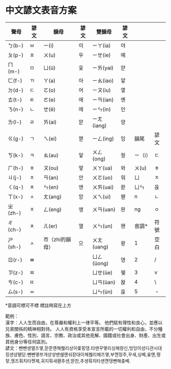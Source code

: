 # 中文諺文表音方案
| 聲母 | 諺文	| 韻母 | 諺文	| 雙韻母	| 諺文 | 	|  |
| --- | --- | --- | --- | --- | --- | --- | --- |
| ㄅ(b-) | ㅂ | ㄧ(i) | 이 | ㄧㄚ(ia) | 야 |  |  |
| ㄆ(p-) | ㅍ | ㄨ(u) | 우| ㄧㄝ(ie) | 예 |  |  | 
| ㄇ(m-) | ㅁ | ㄩ(ü) | 웆| ㄧㄞ(yai) | 얃 |  |  | 
| ㄈ(f-) | ㄲ | ㄚ(a) | 아 | ㄧㄠ(iao) | 얗 |  |  | 
| ㄉ(d-) | ㄷ | ㄛ(o) | 어 | ㄧㄡ(iu) | 옇|  |  | 
| ㄊ(t-) | ㅌ | ㄜ(e) | 애 | ㄧㄢ(ian) | 옌 |  |  | 
| ㄋ(n-) | ㄴ | ㄝ(ê) | 에 | ㄧㄣ(in) | 인 |  |  | 
| ㄌ(l-) | ㄹ | ㄞ(ai) | 앋 | ㄧㄤ(iang) | 양 |  |  |
| ㄍ(g-) | ㄱ | ㄟ(ei) | 엗 | ㄧㄥ(ing) | 잉 | 韻尾 | 諺文 | 
| ㄎ(k-) | ㅋ | ㄠ(au) | 앟 | ㄨㄥ(ong) | 웡 | ㄧ（i） | ㄷ |
| ㄏ(h-) | ㅎ | ㄡ(ou) | 엏 | ㄨㄚ(ua) | 와 | ㄨ(u) | ㅎ |
| ㄐ(j-) | ㅈ | ㄢ(an) | 안 | ㄨㄛ(uo) | 워 | ㄩ | ㅈ |
| ㄑ(q-) | ㅊ | ㄣ(en) | 앤 | ㄨㄞ(uai) | 왇 | ㄩㄣ | 욵 |
| ㄒ(x-) | ㅅ | ㄤ(ang) | 앙 | ㄨㄟ(ui) | 웯 | n | ㄴ |
| ㄓ(zh-) | ㅈ | ㄥ(eng) | 앵 | ㄨㄢ(uan) | 완 | ng | ㅇ |
| ㄔ(ch-) | ㅊ | ㄦ(er) | 앨 | ㄨㄣ(un) | 왠 | 音調* | 符號 |
| ㄕ(sh-) | ㅅ | 帀（zhi的韻母） | 으 | ㄨㄤ(uang) | 왕 | 1 | 空白 | 
| ㄖ(r-) | ㅃ|  |  | ㄩㄥ(üong) | 영 | 2 | / |
| ㄗ(z-) | ㅉ |  |  | ㄩㄝ(üe) | 웾 | 3 | v |
| ㄘ(c-) | ㄸ |  |  | ㄩㄢ(üan) | 왅 | 4 | \ |
| ㄙ(s-) | ㅆ |  |  | ㄩㄣ(ün) | 욵 | 5 | ・ |

*音調可標可不標 標註時寫在上方  

範例：  
漢字：人人生而自由，在尊嚴和權利上一律平等。 他們賦有理性和良心，並應以兄弟關係的精神相對待。 人人有資格享受本宣言所載的一切權利和自由，不分種族、膚色、性別、語言、宗教、政治或其他見解、國籍或社會出身、財產、出生或其他身分等任何區別。   
諺文：뺀뺀생앨즈옇,잗준옌해췑리상이룾핑댕.타맨꾸옇리싱해량신,빙잉이성디관시대징샌샹됃닫.뺀뺀옇쯔개샹섷밴쉕옌숴잗대이쳬췑리해즈옇,부깬정주,꾸새,싱볘,웆옌,쩡쟣,쟁즈훠치타졘졔,궈지훠새홷추샌,딷찬,추생훠치타샌깬댕뺀해춪볘.
